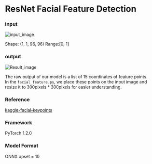 # ResNet Facial Feature Detection

### input
![input_image](https://github.com/sngyo/ailia-models/blob/master/facial_feature/test.png)

Shape: (1, 1, 96, 96) Range:[0, 1]

### output
![Result_image](https://github.com/sngyo/ailia-models/blob/master/facial_feature/result.png)
 
The raw output of our model is a list of 15 coordinates of feature points.  
In the `facial_feature.py`, we place these points on the input image and resize it to 300pixels * 300pixels for easier understanding.

### Reference

[kaggle-facial-keypoints](https://github.com/axinc-ai/kaggle-facial-keypoints)

### Framework
PyTorch 1.2.0

### Model Format
ONNX opset = 10
